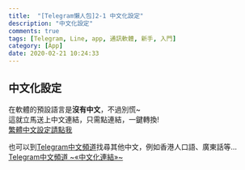 ```yaml
---
title:  "[Telegram懶人包]2-1 中文化設定"
description: "中文化設定"
comments: true
tags: [Telegram, Line, app, 通訊軟體, 新手, 入門]
category: [App]
date: 2020-02-21 10:24:33
---
```



## 中文化設定
在軟體的預設語言是**沒有中文**，不過別慌~  
這就立馬送上中文連結，只需點連結，一鍵轉換!  
[繁體中文設定請點我](https://t.me/setlanguage/taiwan)  
  
也可以到[Telegram中文頻道](https://t.me/Tele_zh_TW)找尋其他中文，例如香港人口語、廣東話等…  
[Telegram中文頻道 \~«中文化連結»\~](https://t.me/Tele_zh_TW/423)  

<!-- TODO: 需研究如何在同一頁打開 -->
<!-- <a href="../2020-04-29-telegram新手懶人包" target="_parent">回主目錄</a> -->